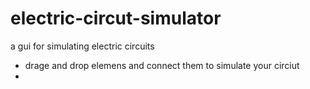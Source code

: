 # electric-circut-simulator
a gui for simulating electric circuits 
- drage and drop elemens and connect them to simulate your circiut 
- 
